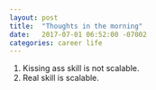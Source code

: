 ```yaml
---
layout: post
title:  "Thoughts in the morning"
date:   2017-07-01 06:52:00 -07002
categories: career life
---
```


1. Kissing ass skill is not scalable. 
2. Real skill is scalable.